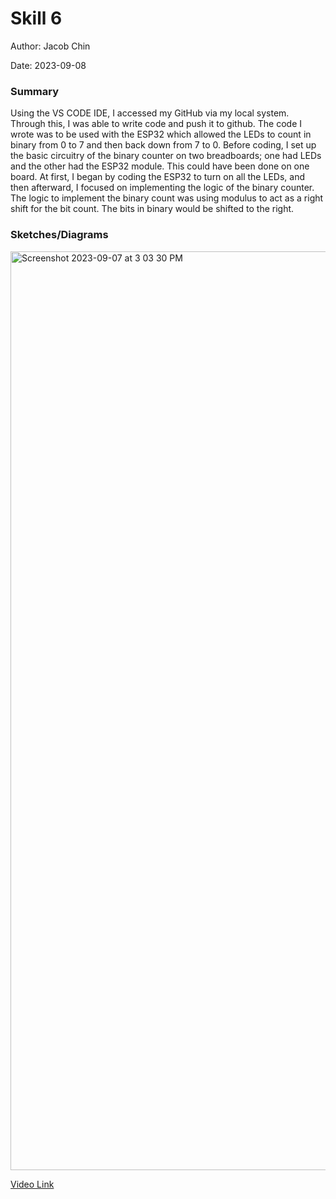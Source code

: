 #  Skill 6

Author: Jacob Chin

Date: 2023-09-08


### Summary
Using the VS CODE IDE, I accessed my GitHub via my local system. Through this, I was able to write code and push it to github. The code I wrote was to be used with the ESP32 which allowed the LEDs to count in binary from 0 to 7 and then back down from 7 to 0. Before coding, I set up the basic circuitry of the binary counter on two breadboards; one had LEDs and the other had the ESP32 module. This could have been done on one board. At first, I began by coding the ESP32 to turn on all the LEDs, and then afterward, I focused on implementing the logic of the binary counter. The logic to implement the binary count was using modulus to act as a right shift for the bit count. The bits in binary would be shifted to the right.

### Sketches/Diagrams
<img width="1470" alt="Screenshot 2023-09-07 at 3 03 30 PM" src="https://github.com/BU-EC444/Chin-Jacob/assets/108195485/4ab5d388-d499-4d35-9322-b0e4b85e164a">

[Video Link](https://drive.google.com/file/d/1hlrtQfBL8tven5xbBk3sfThjenJnBnVU/view?usp=sharing)

